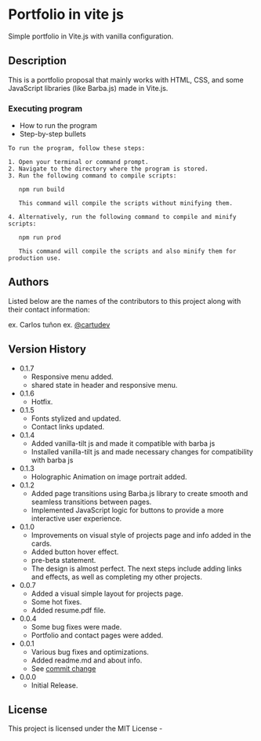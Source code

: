# Portfolio in vite js

Simple portfolio in Vite.js with vanilla configuration.

## Description

This is a portfolio proposal that mainly works with HTML, CSS, and some JavaScript libraries (like Barba.js) made in Vite.js.

<!-- 
## Getting Started

### Dependencies

* Describe any prerequisites, libraries, OS version, etc., needed before installing program.
* ex. Windows 10

### Installing
 -->

### Executing program

* How to run the program
* Step-by-step bullets
```
To run the program, follow these steps:

1. Open your terminal or command prompt.
2. Navigate to the directory where the program is stored.
3. Run the following command to compile scripts: 

   npm run build

   This command will compile the scripts without minifying them.

4. Alternatively, run the following command to compile and minify scripts:

   npm run prod

   This command will compile the scripts and also minify them for production use.
```

<!-- ## Help

Any advise for common problems or issues.
```
command to run if program contains helper info
``` -->

## Authors

Listed below are the names of the contributors to this project along with their contact information:

ex. Carlos tuñon
ex. [@cartudev](https://https://github.com/cartudev/)

## Version History
* 0.1.7
    * Responsive menu added.
    * shared state in header and responsive menu.
* 0.1.6
    * Hotfix.
* 0.1.5
    * Fonts stylized and updated.
    * Contact links updated.
* 0.1.4
    * Added vanilla-tilt js and made it compatible with barba js
    * Installed vanilla-tilt js and made necessary changes for compatibility with barba js
* 0.1.3
    * Holographic Animation on image portrait added.
* 0.1.2
    * Added page transitions using Barba.js library to create smooth and seamless transitions between pages.
    * Implemented JavaScript logic for buttons to provide a more interactive user experience.
* 0.1.0
    * Improvements on visual style of projects page and info added in the cards.
    * Added button hover effect.
    * pre-beta statement.
    * The design is almost perfect. The next steps include adding links and effects, as well as completing my other projects.
* 0.0.7
    * Added a visual simple layout for projects page.
    * Some hot fixes.
    * Added resume.pdf file.
* 0.0.4
    * Some bug fixes were made.
    * Portfolio and contact pages were added.
* 0.0.1
    * Various bug fixes and optimizations.
    * Added readme.md and about info.
    * See [commit change](https://github.com/cartudev/cartudev.github.io/commits/master)<!--  or See [release history](https://github.com/cartudev/cartudev.github.io/releases) -->
* 0.0.0
    * Initial Release.

## License

This project is licensed under the MIT License -
<!-- 
## Acknowledgments -->
